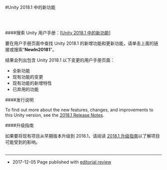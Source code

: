 #Unity 2018.1 中的新功能


<br/><br/> 

####搜索 Unity 用户手册：[[Unity 2018.1 中的新功能](../Manual/30_search.html?q=newin20181)]


要在用户手册页面中查找 Unity 2018.1 的新增功能和更新功能，请单击上面的链接或搜索“__NewIn20181__”。


结果会列出包含 Unity 2018.1 以下变更的用户手册页面：

* 全新功能
* 现有功能的变更
* 现有功能的新增特性
* 已弃用的功能


####发行说明

To find out more about the new features, changes, and improvements to this Unity version, see the [2018.1 Release Notes](https://unity3d.com/unity/whatsnew/unity-2018.1.7).

####升级指南

如果要将现有项目从早期版本升级到 2018.1，请阅读 [2018.1 升级指南](UpgradeGuide20181.html)以了解项目可能受到的影响。
<br/>
<br/>

-----
* <span class="page-edit">2017-12-05  Page published with [editorial review](DocumentationEditorialReview.html)
</span>

